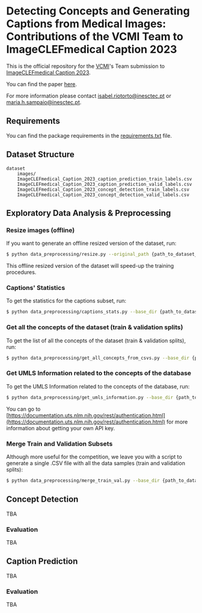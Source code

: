 # Detecting Concepts and Generating Captions from Medical Images: Contributions of the VCMI Team to ImageCLEFmedical Caption 2023

This is the official repository for the [VCMI](https://vcmi.inesctec.pt)'s Team submission to [ImageCLEFmedical Caption 2023](https://www.imageclef.org/2023/medical/caption).

You can find the paper [here](#).

For more information please contact [isabel.riotorto@inesctec.pt](mailto:isabel.riotorto@inesctec.pt) or [maria.h.sampaio@inesctec.pt](mailto:maria.h.sampaio@inesctec.pt).


## Requirements
You can find the package requirements in the [requirements.txt](requirements.txt) file.


## Dataset Structure
```
dataset
    images/
    ImageCLEFmedical_Caption_2023_caption_prediction_train_labels.csv
    ImageCLEFmedical_Caption_2023_caption_prediction_valid_labels.csv
    ImageCLEFmedical_Caption_2023_concept_detection_train_labels.csv
    ImageCLEFmedical_Caption_2023_concept_detection_valid_labels.csv
```    

## Exploratory Data Analysis & Preprocessing
### Resize images (offline)
If you want to generate an offline resized version of the dataset, run:
```bash
$ python data_preprocessing/resize.py --original_path {path_to_dataset_dir} --new_path {path_to_resized_dataset_dir} --new_height {new_image_height}
```

This offline resized version of the dataset will speed-up the training procedures.


### Captions' Statistics
To get the statistics for the captions subset, run:
```bash
$ python data_preprocessing/captions_stats.py --base_dir {path_to_dataset_dir}
```


### Get all the concepts of the dataset (train & validation splits)
To get the list of all the concepts of the dataset (train & validation splits), run:
```bash
$ python data_preprocessing/get_all_concepts_from_csvs.py --base_dir {path_to_dataset_dir} --processed_dir {path_to_processed_dataset_dir}
```


### Get UMLS Information related to the concepts of the database
To get the UMLS Information related to the concepts of the database, run:
```bash
$ python data_preprocessing/get_umls_information.py --base_dir {path_to_dataset_dir} --processed_dir {path_to_processed_dataset_dir} --api_key {your_uts_api_key}
```

You can go to [https://documentation.uts.nlm.nih.gov/rest/authentication.html](https://documentation.uts.nlm.nih.gov/rest/authentication.html) for more information about getting your own API key.


### Merge Train and Validation Subsets
Although more useful for the competition, we leave you with a script to generate a single .CSV file with all the data samples (train and validation splits):
```bash
$ python data_preprocessing/merge_train_val.py --base_dir {path_to_dataset_dir} --base_file {path_to_the_ImageCLEFmedical_Caption_2023_concept_detection_train_labels.csv}
```


## Concept Detection
TBA


### Evaluation
TBA


## Caption Prediction
TBA

### Evaluation
TBA
